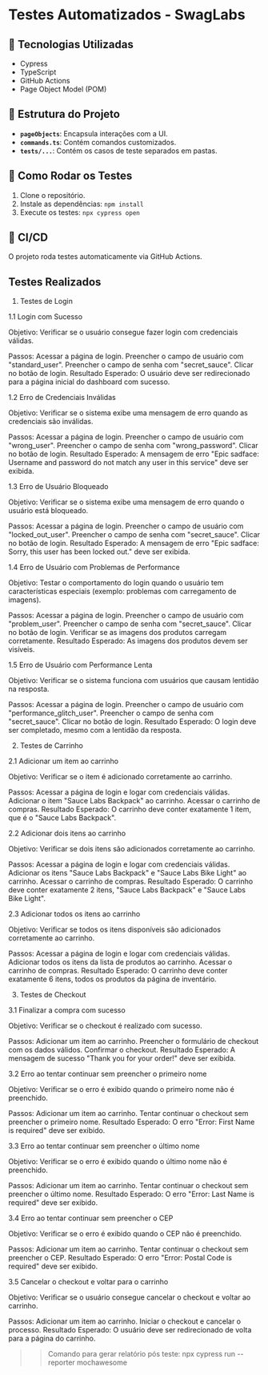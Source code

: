 # Testes Automatizados - SwagLabs

## 📌 Tecnologias Utilizadas

- Cypress
- TypeScript
- GitHub Actions
- Page Object Model (POM)

## 📌 Estrutura do Projeto

- **`pageObjects`**: Encapsula interações com a UI.
- **`commands.ts`**: Contém comandos customizados.
- **`tests/...`**: Contém os casos de teste separados em pastas.

## 📌 Como Rodar os Testes

1. Clone o repositório.
2. Instale as dependências: `npm install`
3. Execute os testes: `npx cypress open`

## 📌 CI/CD

O projeto roda testes automaticamente via GitHub Actions.

## Testes Realizados

1. Testes de Login

1.1 Login com Sucesso

Objetivo: Verificar se o usuário consegue fazer login com credenciais válidas.

Passos:
Acessar a página de login.
Preencher o campo de usuário com "standard_user".
Preencher o campo de senha com "secret_sauce".
Clicar no botão de login.
Resultado Esperado: O usuário deve ser redirecionado para a página inicial do dashboard com sucesso.

1.2 Erro de Credenciais Inválidas

Objetivo: Verificar se o sistema exibe uma mensagem de erro quando as credenciais são inválidas.

Passos:
Acessar a página de login.
Preencher o campo de usuário com "wrong_user".
Preencher o campo de senha com "wrong_password".
Clicar no botão de login.
Resultado Esperado: A mensagem de erro "Epic sadface: Username and password do not match any user in this service" deve ser exibida.

1.3 Erro de Usuário Bloqueado

Objetivo: Verificar se o sistema exibe uma mensagem de erro quando o usuário está bloqueado.

Passos:
Acessar a página de login.
Preencher o campo de usuário com "locked_out_user".
Preencher o campo de senha com "secret_sauce".
Clicar no botão de login.
Resultado Esperado: A mensagem de erro "Epic sadface: Sorry, this user has been locked out." deve ser exibida.

1.4 Erro de Usuário com Problemas de Performance

Objetivo: Testar o comportamento do login quando o usuário tem características especiais (exemplo: problemas com carregamento de imagens).

Passos:
Acessar a página de login.
Preencher o campo de usuário com "problem_user".
Preencher o campo de senha com "secret_sauce".
Clicar no botão de login.
Verificar se as imagens dos produtos carregam corretamente.
Resultado Esperado: As imagens dos produtos devem ser visíveis.

1.5 Erro de Usuário com Performance Lenta

Objetivo: Verificar se o sistema funciona com usuários que causam lentidão na resposta.

Passos:
Acessar a página de login.
Preencher o campo de usuário com "performance_glitch_user".
Preencher o campo de senha com "secret_sauce".
Clicar no botão de login.
Resultado Esperado: O login deve ser completado, mesmo com a lentidão da resposta.

2. Testes de Carrinho

2.1 Adicionar um item ao carrinho

Objetivo: Verificar se o item é adicionado corretamente ao carrinho.

Passos:
Acessar a página de login e logar com credenciais válidas.
Adicionar o item "Sauce Labs Backpack" ao carrinho.
Acessar o carrinho de compras.
Resultado Esperado: O carrinho deve conter exatamente 1 item, que é o "Sauce Labs Backpack".

2.2 Adicionar dois itens ao carrinho

Objetivo: Verificar se dois itens são adicionados corretamente ao carrinho.

Passos:
Acessar a página de login e logar com credenciais válidas.
Adicionar os itens "Sauce Labs Backpack" e "Sauce Labs Bike Light" ao carrinho.
Acessar o carrinho de compras.
Resultado Esperado: O carrinho deve conter exatamente 2 itens, "Sauce Labs Backpack" e "Sauce Labs Bike Light".

2.3 Adicionar todos os itens ao carrinho

Objetivo: Verificar se todos os itens disponíveis são adicionados corretamente ao carrinho.

Passos:
Acessar a página de login e logar com credenciais válidas.
Adicionar todos os itens da lista de produtos ao carrinho.
Acessar o carrinho de compras.
Resultado Esperado: O carrinho deve conter exatamente 6 itens, todos os produtos da página de inventário.

3. Testes de Checkout

3.1 Finalizar a compra com sucesso

Objetivo: Verificar se o checkout é realizado com sucesso.

Passos:
Adicionar um item ao carrinho.
Preencher o formulário de checkout com os dados válidos.
Confirmar o checkout.
Resultado Esperado: A mensagem de sucesso "Thank you for your order!" deve ser exibida.

3.2 Erro ao tentar continuar sem preencher o primeiro nome

Objetivo: Verificar se o erro é exibido quando o primeiro nome não é preenchido.

Passos:
Adicionar um item ao carrinho.
Tentar continuar o checkout sem preencher o primeiro nome.
Resultado Esperado: O erro "Error: First Name is required" deve ser exibido.

3.3 Erro ao tentar continuar sem preencher o último nome

Objetivo: Verificar se o erro é exibido quando o último nome não é preenchido.

Passos:
Adicionar um item ao carrinho.
Tentar continuar o checkout sem preencher o último nome.
Resultado Esperado: O erro "Error: Last Name is required" deve ser exibido.

3.4 Erro ao tentar continuar sem preencher o CEP

Objetivo: Verificar se o erro é exibido quando o CEP não é preenchido.

Passos:
Adicionar um item ao carrinho.
Tentar continuar o checkout sem preencher o CEP.
Resultado Esperado: O erro "Error: Postal Code is required" deve ser exibido.

3.5 Cancelar o checkout e voltar para o carrinho

Objetivo: Verificar se o usuário consegue cancelar o checkout e voltar ao carrinho.

Passos:
Adicionar um item ao carrinho.
Iniciar o checkout e cancelar o processo.
Resultado Esperado: O usuário deve ser redirecionado de volta para a página do carrinho.

>> Comando para gerar relatório pós teste: npx cypress run --reporter mochawesome
